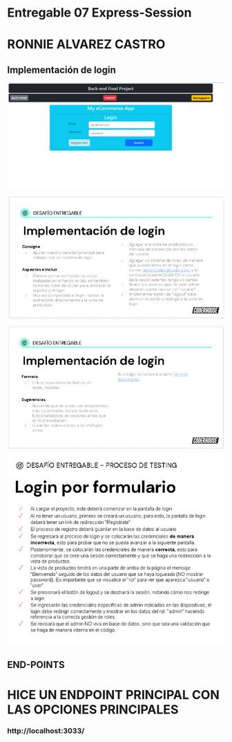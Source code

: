 # Entregable 07 Express-Session

# RONNIE ALVAREZ CASTRO 

## Implementación de login

![image](img/login.png)

![image](img/consigna1.png)

![image](img/consigna2.png)

![image](img/testing.png)

## END-POINTS

# HICE UN ENDPOINT PRINCIPAL CON LAS OPCIONES PRINCIPALES 

### http://localhost:3033/


